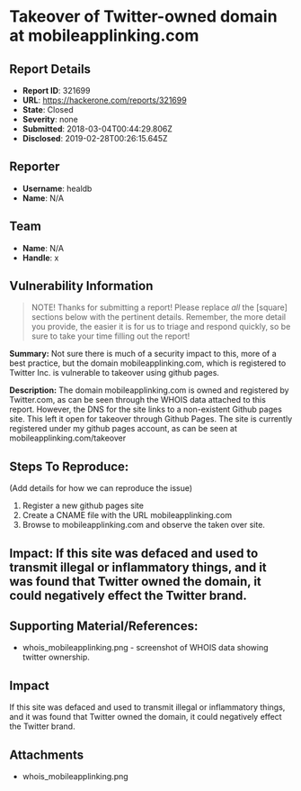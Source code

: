 # Takeover of Twitter-owned domain at mobileapplinking.com

## Report Details
- **Report ID**: 321699
- **URL**: https://hackerone.com/reports/321699
- **State**: Closed
- **Severity**: none
- **Submitted**: 2018-03-04T00:44:29.806Z
- **Disclosed**: 2019-02-28T00:26:15.645Z

## Reporter
- **Username**: healdb
- **Name**: N/A

## Team
- **Name**: N/A
- **Handle**: x

## Vulnerability Information
> NOTE! Thanks for submitting a report! Please replace *all* the [square] sections below with the pertinent details. Remember, the more detail you provide, the easier it is for us to triage and respond quickly, so be sure to take your time filling out the report!

**Summary:** Not sure there is much of a security impact to this, more of a best practice, but the domain mobileapplinking.com, which is registered to Twitter Inc. is vulnerable to takeover using github pages.

**Description:** The domain mobileapplinking.com is owned and registered by Twitter.com, as can be seen through the WHOIS data attached to this report. However, the DNS for the site links to a non-existent Github pages site. This left it open for takeover through Github Pages. The site is currently registered under my github pages account, as can be seen at mobileapplinking.com/takeover

## Steps To Reproduce:

(Add details for how we can reproduce the issue)

  1. Register a new github pages site
  1. Create a CNAME file with the URL mobileapplinking.com
  1. Browse to mobileapplinking.com and observe the taken over site.

## Impact: If this site was defaced and used to transmit illegal or inflammatory things, and it was found that Twitter owned the domain, it could negatively effect the Twitter brand.

## Supporting Material/References:

  * whois_mobileapplinking.png - screenshot of WHOIS data showing twitter ownership.

## Impact

If this site was defaced and used to transmit illegal or inflammatory things, and it was found that Twitter owned the domain, it could negatively effect the Twitter brand.

## Attachments
- whois_mobileapplinking.png
